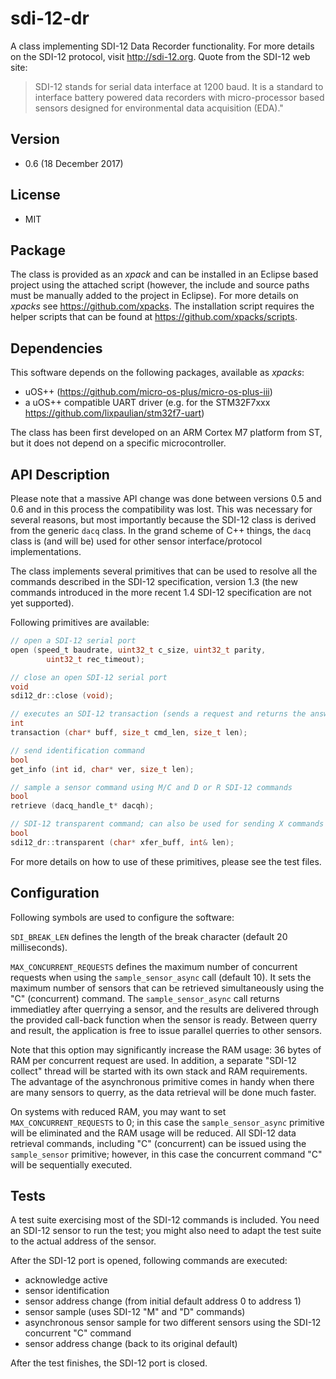 # sdi-12-dr
A class implementing SDI-12 Data Recorder functionality. For more details on the SDI-12 protocol, visit http://sdi-12.org. Quote from the SDI-12 web site:
> SDI-12 stands for serial data interface at 1200 baud. It is a standard to interface battery powered data recorders with micro-processor based sensors designed for environmental data acquisition (EDA)."

## Version
* 0.6 (18 December 2017)

## License
* MIT

## Package
The class is provided as an _xpack_ and can be installed in an Eclipse based project using the attached script (however, the include and source paths must be manually added to the project in Eclipse). For more details on _xpacks_ see https://github.com/xpacks. The installation script requires the helper scripts that can be found at https://github.com/xpacks/scripts.

## Dependencies
This software depends on the following packages, available as _xpacks_:
* uOS++ (https://github.com/micro-os-plus/micro-os-plus-iii)
* a uOS++ compatible UART driver (e.g. for the STM32F7xxx https://github.com/lixpaulian/stm32f7-uart)

The class has been first developed on an ARM Cortex M7 platform from ST, but it does not depend on a specific microcontroller.

## API Description
Please note that a massive API change was done between versions 0.5 and 0.6 and in this process the compatibility was lost. This was necessary for several reasons, but most importantly because the SDI-12 class is derived from the generic `dacq` class. In the grand scheme of C++ things, the `dacq` class is (and will be) used for other sensor interface/protocol implementations.

The class implements several primitives that can be used to resolve all the commands described in the SDI-12 specification, version 1.3 (the new commands introduced in the more recent 1.4 SDI-12 specification are not yet supported).

Following primitives are available:

```c
// open a SDI-12 serial port
open (speed_t baudrate, uint32_t c_size, uint32_t parity,
        uint32_t rec_timeout);

// close an open SDI-12 serial port
void
sdi12_dr::close (void);

// executes an SDI-12 transaction (sends a request and returns the answer)
int
transaction (char* buff, size_t cmd_len, size_t len);

// send identification command
bool
get_info (int id, char* ver, size_t len);

// sample a sensor command using M/C and D or R SDI-12 commands
bool
retrieve (dacq_handle_t* dacqh);

// SDI-12 transparent command; can also be used for sending X commands
bool
sdi12_dr::transparent (char* xfer_buff, int& len);
```

For more details on how to use of these primitives, please see the test files.

## Configuration

Following symbols are used to configure the software:

`SDI_BREAK_LEN` defines the length of the break character (default 20 milliseconds).

`MAX_CONCURRENT_REQUESTS` defines the maximum number of concurrent requests when using the `sample_sensor_async` call (default 10). It sets the maximum number of sensors that can be retrieved simultaneously using the "C" (concurrent) command. The `sample_sensor_async` call returns immediatley after querrying a sensor, and the results are delivered through the provided call-back function when the sensor is ready. Between querry and result, the application is free to issue parallel querries to other sensors.

Note that this option may significantly increase the RAM usage: 36 bytes of RAM per concurrent request are used. In addition, a separate "SDI-12 collect" thread will be started with its own stack and RAM requirements. The advantage of the asynchronous primitive comes in handy when there are many sensors to querry, as the data retrieval will be done much faster.

On systems with reduced RAM, you may want to set `MAX_CONCURRENT_REQUESTS` to 0; in this case the `sample_sensor_async` primitive will be eliminated and the RAM usage will be reduced. All SDI-12 data retrieval commands, including "C" (concurrent) can be issued using the `sample_sensor` primitive; however, in this case the concurrent command "C" will be sequentially executed.

## Tests
A test suite exercising most of the SDI-12 commands is included. You need an SDI-12 sensor to run the test; you might also need to adapt the test suite to the actual address of the sensor.

After the SDI-12 port is opened, following commands are executed:

* acknowledge active
* sensor identification
* sensor address change (from initial default address 0 to address 1)
* sensor sample (uses SDI-12 "M" and "D" commands)
* asynchronous sensor sample for two different sensors using the SDI-12 concurrent "C" command
* sensor address change (back to its original default)

After the test finishes, the SDI-12 port is closed.

